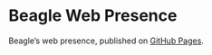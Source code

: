 # Beagle Web Presence

Beagle’s web presence, published on [GitHub Pages](https://jGleitz.github.io/Beagle/branches/delete-on-svn).